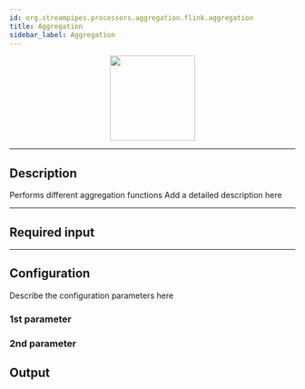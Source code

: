 ```yaml
---
id: org.streampipes.processors.aggregation.flink.aggregation
title: Aggregation
sidebar_label: Aggregation
---
```




<p align="center"> 
    <img src="/img/pipeline-elements/org.streampipes.processors.aggregation.flink.aggregation/icon.png" width="150px;" class="pe-image-documentation"/>
</p>

***

## Description

Performs different aggregation functions 
Add a detailed description here

***

## Required input


***

## Configuration

Describe the configuration parameters here

### 1st parameter


### 2nd parameter

## Output